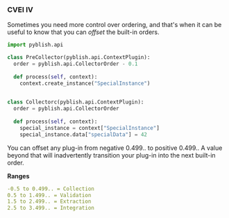### CVEI IV

Sometimes you need more control over ordering, and that's when it can be useful to know that you can *offset* the built-in orders.

```python
import pyblish.api

class PreCollector(pyblish.api.ContextPlugin):
  order = pyblish.api.CollectorOrder - 0.1
  
  def process(self, context):
    context.create_instance("SpecialInstance")
    

class Collectorc(pyblish.api.ContextPlugin):
  order = pyblish.api.CollectorOrder
  
  def process(self, context):
    special_instance = context["SpecialInstance"]
    special_instance.data["specialData"] = 42
```

You can offset any plug-in from negative 0.499.. to positive 0.499.. A value beyond that will inadvertently transition your plug-in into the next built-in order.

**Ranges**

```yaml
-0.5 to 0.499.. = Collection
0.5 to 1.499.. = Validation
1.5 to 2.499.. = Extraction
2.5 to 3.499.. = Integration
```
